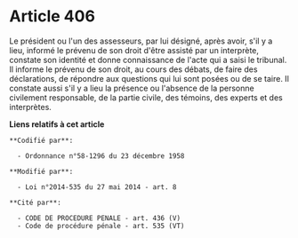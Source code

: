 # Article 406

Le président ou l'un des assesseurs, par lui désigné, après avoir, s'il y a lieu, informé le prévenu de son droit d'être
assisté par un interprète, constate son identité et donne connaissance de l'acte qui a saisi le tribunal. Il informe le
prévenu de son droit, au cours des débats, de faire des déclarations, de répondre aux questions qui lui sont posées ou de se
taire. Il constate aussi s'il y a lieu la présence ou l'absence de la personne civilement responsable, de la partie civile,
des témoins, des experts et des interprètes.

**Liens relatifs à cet article**

	**Codifié par**:

	  - Ordonnance n°58-1296 du 23 décembre 1958

	**Modifié par**:

	  - Loi n°2014-535 du 27 mai 2014 - art. 8

	**Cité par**:

	  - CODE DE PROCEDURE PENALE - art. 436 (V)
	  - Code de procédure pénale - art. 535 (VT)
